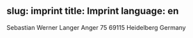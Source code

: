 slug: imprint
title: Imprint
language: en
---

Sebastian Werner
Langer Anger 75
69115 Heidelberg
Germany


